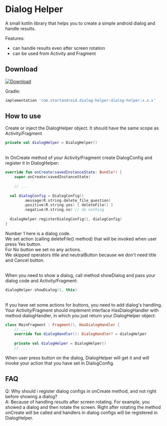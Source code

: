 # Dialog Helper

A small kotlin library that helps you to create a simple android dialog and handle results.

Features:
- can handle results even after screen rotation
- can be used from Activity and Fragment


## Download

[ ![Download](https://api.bintray.com/packages/startandroid/dialog-helper/dialog-helper/images/download.svg) ](https://bintray.com/startandroid/dialog-helper/dialog-helper/_latestVersion)


Gradle:
``` groovy
implementation 'com.startandroid.dialog-helper:dialog-helper:x.x.x'
```   

## How to use

Create or inject the DialogHelper object. It should have the same scope as Activity/Fragment
``` kotlin
private val dialogHelper = DialogHelper()
```

\
In OnCreate method of your Activity/Fragment create DialogConfig and register it in DialogHelper:

``` kotlin
override fun onCreate(savedInstanceState: Bundle?) {  
    super.onCreate(savedInstanceState)  
  
    // ...  
  
  val dialogConfig = DialogConfig()  
        .message(R.string.delete_file_question)  
        .positive(R.string.yes) { deleteFile() }  
        .negative(R.string.no) // do nothing 
  
  dialogHelper.registerDialogConfig(1, dialogConfig)  
}
```
Number 1 here is a dialog code.  
We set action (calling deleteFile() method) that will be invoked when user press Yes button.   
For No button we set no any actions.   
We skipped operators title and neutralButton because we don't need title and Cancel button.  


\
When you need to show a dialog, call method showDialog and pass your dialog code and Activity/Fragment:
``` kotlin
dialogHelper.showDialog(1, this)
```
\
If you have set some actions for buttons, you need to add dialog's handling. Your Activity/Fragment should implement interface HasDialogHandler with method dialogHandler, in which you just return your DialogHelper object:
``` kotlin
class MainFragment : Fragment(), HasDialogHandler {
    // ...
    override fun dialogHandler(): DialogHandler? = dialogHelper
    
    private val dialogHelper = DialogHelper()
    // ...
```
When user press button on the dialog, DialogHelper will get it and will invoke your action that you have set in DialogConfig.


## FAQ

Q: Why should i register dialog configs in onCreate method, and not right before showing a dialog?   
A: Because of handling results after screen rotating. For example, you showed a dialog and then rotate the screen. Right after rotating the method onCreate will be called and handlers in dialog configs will be registered in DialogHelper.
